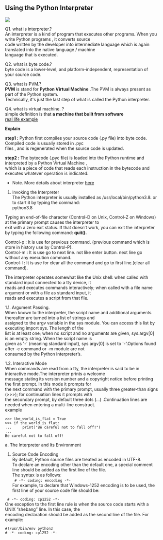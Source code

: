 ## Using the Python Interpreter   
![](https://miro.medium.com/max/569/0*qPZqO7mw6RMsGt7B)     
       
Q1. what is interpreter.?    
An interpreter is a kind of program that executes other programs. When you write Python programs , it converts source    
code written by the developer into intermediate language which is again translated into the native language / machine    
language that is executed.       

Q2. what is byte code.?      
byte code is a lower-level, and platform-independent, representation of your source code.        

Q3. what is PVM.?    
**PVM** is stand for **Python Virtual Machine** .The PVM is always present as part of the Python system.   
Technically, it's just the last step of what is called the Python interpreter.

Q4. what is virtual machine. ?   
simple definition is that **a machine that built from software**     
[real life example](https://tech.blog.aknin.name/2010/07/04/pythons-innards-for-my-wife/)      

**Explain**    

**step1 :** Python first compiles your source code (.py file) into byte code. Compiled code is usually stored in .pyc   
files , and is  regenerated when the source code is updated.         

   
**step2 :** The bytecode (.pyc file) is loaded into the Python runtime and interpreted by a Python Virtual Machine ,    
which is a piece of code that reads each instruction in the bytecode and executes whatever operation is indicated.     

* Note. More details about interpreter [here]()

1. Invoking the Interpreter     
The Python interpreter is usually installed as /usr/local/bin/python3.8. or to  start it by typing the command:   
python3.8     


Typing an end-of-file character (Control-D on Unix, Control-Z on Windows) at the primary prompt causes the interpreter to   
exit with a zero exit status. If that doesn’t work, you can exit the interpreter by typing the following command: **quit().**           

Control-p : It is use for previous command. (previous command which is store in history use by Control-P).     
Control-m : It is use go to next line. not like enter button. next line go without any execution command.      
Control-l : It is use for clear all the command and go to first line.(clear all command).             

The interpreter operates somewhat like the Unix shell: when called with standard input connected to a tty device, it     
reads and executes commands interactively; when called with a file name argument or with a file as standard input, it    
reads and executes a script from that file.       

1.1. Argument Passing.  
When known to the interpreter, the script name and additional arguments thereafter are turned into a list of strings and   
assigned to the argv variable in the sys module.  You can access this list by executing import sys. The length of the   
list is at least one; when no script and no arguments are given, sys.argv[0] is an empty string. When the script name is    
given as '-' (meaning standard input), sys.argv[0] is set to '-'.Options found after -c command or -m module are not     
consumed by the Python interpreter’s.     


1.2. Interactive Mode   
When commands are read from a tty, the interpreter is said to be in interactive mode.The interpreter prints a welcome    
message stating its version number and a copyright notice before printing the first prompt.  In this mode it prompts for    
the next command with the primary prompt, usually three greater-than signs (>>>); for continuation lines it prompts with   
the secondary prompt, by default three dots (...) .Continuation lines are needed when entering a multi-line construct.     
example   

````
>>> the_world_is_flat = True 
>>> if the_world_is_flat:   
...     print("Be careful not to fall off!")
...
Be careful not to fall off!
````
 a. The Interpreter and Its Environment    
 1. Source Code Encoding   
By default, Python source files are treated as encoded in UTF-8.       
To declare an encoding other than the default one, a special comment line should be added as the first line of the file.   
The syntax is as follows:    
` # -*- coding: encoding -*-`  
For example, to declare that Windows-1252 encoding is to be used, the first line of your source code file should be:   

` # -*- coding: cp1252 -*-`    
One exception to the first line rule is when the source code starts with a UNIX “shebang” line. In this case, the       
encoding declaration should be added as the second line of the file. For example:   

` #!/usr/bin/env python3  `     
`# -*- coding: cp1252 -*- `    